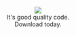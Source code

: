 <p align="center">
  <img src="https://repository-images.githubusercontent.com/279018145/64f40c80-c41e-11ea-90a0-8a2cbb983036"><br>
  It's good quality code.<br>
  Download today.
</p>
